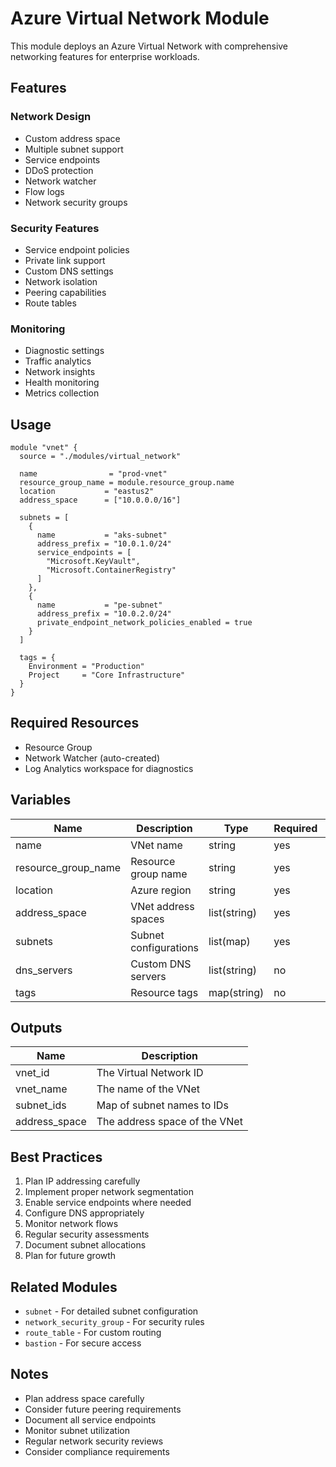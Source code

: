 # Azure Virtual Network Module

This module deploys an Azure Virtual Network with comprehensive networking features for enterprise workloads.

## Features

### Network Design
- Custom address space
- Multiple subnet support
- Service endpoints
- DDoS protection
- Network watcher
- Flow logs
- Network security groups

### Security Features
- Service endpoint policies
- Private link support
- Custom DNS settings
- Network isolation
- Peering capabilities
- Route tables

### Monitoring
- Diagnostic settings
- Traffic analytics
- Network insights
- Health monitoring
- Metrics collection

## Usage

```hcl
module "vnet" {
  source = "./modules/virtual_network"

  name                = "prod-vnet"
  resource_group_name = module.resource_group.name
  location           = "eastus2"
  address_space      = ["10.0.0.0/16"]

  subnets = [
    {
      name           = "aks-subnet"
      address_prefix = "10.0.1.0/24"
      service_endpoints = [
        "Microsoft.KeyVault",
        "Microsoft.ContainerRegistry"
      ]
    },
    {
      name           = "pe-subnet"
      address_prefix = "10.0.2.0/24"
      private_endpoint_network_policies_enabled = true
    }
  ]

  tags = {
    Environment = "Production"
    Project     = "Core Infrastructure"
  }
}
```

## Required Resources
- Resource Group
- Network Watcher (auto-created)
- Log Analytics workspace for diagnostics

## Variables

| Name | Description | Type | Required | Default |
|------|-------------|------|----------|---------|
| name | VNet name | string | yes | - |
| resource_group_name | Resource group name | string | yes | - |
| location | Azure region | string | yes | - |
| address_space | VNet address spaces | list(string) | yes | - |
| subnets | Subnet configurations | list(map) | yes | [] |
| dns_servers | Custom DNS servers | list(string) | no | [] |
| tags | Resource tags | map(string) | no | {} |

## Outputs

| Name | Description |
|------|-------------|
| vnet_id | The Virtual Network ID |
| vnet_name | The name of the VNet |
| subnet_ids | Map of subnet names to IDs |
| address_space | The address space of the VNet |

## Best Practices
1. Plan IP addressing carefully
2. Implement proper network segmentation
3. Enable service endpoints where needed
4. Configure DNS appropriately
5. Monitor network flows
6. Regular security assessments
7. Document subnet allocations
8. Plan for future growth

## Related Modules
- `subnet` - For detailed subnet configuration
- `network_security_group` - For security rules
- `route_table` - For custom routing
- `bastion` - For secure access

## Notes
- Plan address space carefully
- Consider future peering requirements
- Document all service endpoints
- Monitor subnet utilization
- Regular network security reviews
- Consider compliance requirements